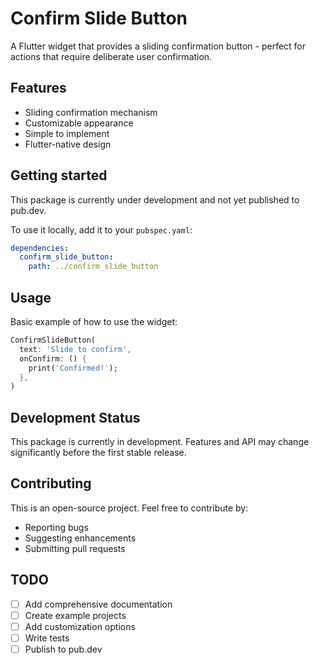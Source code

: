 # Confirm Slide Button

A Flutter widget that provides a sliding confirmation button - perfect for actions that require deliberate user confirmation.

## Features

- Sliding confirmation mechanism
- Customizable appearance
- Simple to implement
- Flutter-native design

## Getting started

This package is currently under development and not yet published to pub.dev.

To use it locally, add it to your `pubspec.yaml`:

```yaml
dependencies:
  confirm_slide_button:
    path: ../confirm_slide_button
```

## Usage

Basic example of how to use the widget:

```dart
ConfirmSlideButton(
  text: 'Slide to confirm',
  onConfirm: () {
    print('Confirmed!');
  },
)
```

## Development Status

This package is currently in development. Features and API may change significantly before the first stable release.

## Contributing

This is an open-source project. Feel free to contribute by:
- Reporting bugs
- Suggesting enhancements
- Submitting pull requests

## TODO

- [ ] Add comprehensive documentation
- [ ] Create example projects
- [ ] Add customization options
- [ ] Write tests
- [ ] Publish to pub.dev
